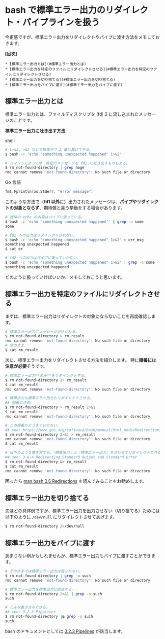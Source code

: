 # bash で標準エラー出力のリダイレクト・パイプラインを扱う

今更感ですが、標準エラー出力をリダイレクトやパイプに渡す方法をメモしておきます。

**[目次]**

```
* [標準エラー出力とは](#標準エラー出力とは)
* [標準エラー出力を特定のファイルにリダイレクトさせる](#標準エラー出力を特定のファイルにリダイレクトさせる)
* [標準エラー出力を切り捨てる](#標準エラー出力を切り捨てる)
* [標準エラー出力をパイプに渡す](#標準エラー出力をパイプに渡す)
```

## 標準エラー出力とは

標準エラー出力とは、ファイルディスクリプタ (fd) 2 に流し込まれたメッセージのことです。

**標準エラー出力に吐き出す方法**

shell

``` sh
# 1>&2, >&2 などで無理やり 2 番に繋げてやる。
$ bash -c 'echo "something unexpected happened" 1>&2'

# コマンドによっては、特定のメッセージを fd2 に吐き出すものもある。
$ rm not-found-directory | grep hoge
rm: cannot remove 'not-found-directory': No such file or directory
```

Go 言語

``` go
fmt.Fprintln(os.Stderr, "error message")
```

このような方法で（**fd1 以外**に）出力されたメッセージは、**パイプやリダイレクトの対象とならず**、期待値と違う挙動をする場合があります。

``` sh
# 通常の echo の内容はパイプに渡っている。
$ bash -c 'echo "something unexpected happened"' | grep -o some
some

# fd2 への出力はリダイレクトされない。
$ bash -c 'echo "something unexpected happened" 1>&2' > err_msg     
something unexpected happened
$ cat er

# fd2 への出力はパイプに乗っていかない。
$ bash -c 'echo "something unexpected happened" 1>&2' | grep -o some
something unexpected happened
```

どのように扱っていけばいいか、メモしておこうと思います。

## 標準エラー出力を特定のファイルにリダイレクトさせる

まずは、標準エラー出力はリダイレクトの対象にならないことを再度確認します。

``` sh
# 標準エラー出力にメッセージが吐かれる。
$ rm not-found-directory > rm_result
rm: cannot remove 'not-found-directory': No such file or directory
# 空のまま。
$ cat rm_result
```

次に、標準エラー出力をリダイレクトさせる方法を紹介します。
特に**順番には注意が必要**そうです。

``` sh
# 標準エラー出力**のみ**をリダイレクトする。
$ rm not-found-directory 2> rm_result 
$ cat rm_result 
rm: cannot remove 'not-found-directory': No such file or directory

# 標準出力も標準エラー出力もリダイレクトさせる。
## 順番に注意。
$ rm not-found-directory > rm_result 2>&1
$ cat rm_result 
rm: cannot remove 'not-found-directory': No such file or directory

# この順番だとうまくいかない。
## see: https://www.gnu.org/software/bash/manual/html_node/Redirections.html
$ rm not-found-directory 2>&1 > rm_result       
rm: cannot remove 'not-found-directory': No such file or directory
$ cat rm_result

# 以下のような書き方でも、『標準出力』と『標準エラー出力』を合わせてリダイレクトできる。
## see: 3.6.4 Redirecting Standard Output and Standard Error
$ rm not-found-directory &> rm_result
$ cat rm_result 
rm: cannot remove 'not-found-directory': No such file or directory
```

困ったら [man bash 3.6 Redirections](https://www.gnu.org/software/bash/manual/html_node/Redirections.html) を読んでみることをお勧めします。

## 標準エラー出力を切り捨てる

先ほどの具体例ですが、標準エラー出力を出力させない（切り捨てる）ためには以下のように `/dev/null` にリダイレクトさせてあげます。

``` sh
$ rm not-found-directory 2>/dev/null
```

## 標準エラー出力をパイプに渡す

あまりない例かもしれませんが、標準エラー出力もパイプに渡すことができます。

``` sh
# そのままでは標準エラー出力は渡されない。
$ rm not-found-directory | grep -o such
rm: cannot remove 'not-found-directory': No such file or directory

# 標準エラー出力を標準出力に統合する。
$ rm not-found-directory 2>&1 | grep -o such
such

# こんな書き方もできる。
## see: 3.2.3 Pipelines
$ rm not-found-directory |& grep -o such
such
```

bash のドキュメントとしては [3.2.3 Pipelines](https://www.gnu.org/software/bash/manual/html_node/Pipelines.html) が該当します。
